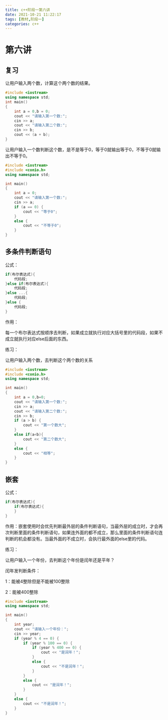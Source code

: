 ```yaml
---
title: c++阶段一第六讲
date: 2021-10-21 11:22:17
tags: [教材,阶段一] 
categories: c++
---
```


# 第六讲

## 复习

让用户输入两个数，计算这个两个数的结果。

```c++
#include <iostream>
using namespace std;
int main()
{
	int a = 0,b = 0;
	cout << "请输入第一个数:";
	cin >> a;
	cout << "请输入第二个数:";
	cin >> b;
	cout << (a + b);
}
```

让用户输入一个数判断这个数，是不是等于0，等于0就输出等于0，不等于0就输出不等于0。

```c++
#include <iostream>
#include <conio.h>
using namespace std;

int main()
{
	int a = 0;
	cout << "请输入第一个数:";
	cin >> a;
	if (a == 0) {
		cout << "等于0";
	}
	else {
		cout << "不等于0";
	}
}
```

## 多条件判断语句

公式：

```c++
if(布尔表达式){
    代码段;
}else if(布尔表达式){
    代码段;
}else ...{
    代码段;
}else {
    代码段;
}
```

作用：

每一个布尔表达式按顺序去判断，如果成立就执行对应大括号里的代码段，如果不成立就执行对应else后面的东西。

练习：

让用户输入两个数，去判断这个两个数的关系

```c++
#include <iostream>
#include <conio.h>
using namespace std;

int main()
{
	int a = 0,b=0;
	cout << "请输入第一个数:";
	cin >> a;
	cout << "请输入第二个数:";
	cin >> b;
	if (a > b) {
		cout << "第一个数大";
	}
	else if(a<b){
		cout << "第二个数大";
	}
	else {
		cout << "相等";
	}
}
```

## 嵌套

公式：

```c++
if(布尔表达式){
    if(布尔表达式){
    }
}
```

作用：嵌套使用时会优先判断最外层的条件判断语句，当最外层的成立时，才会再次判断里面的条件判断语句，如果连外面的都不成立，那么里面的条件判断语句连判断的机会都没有。当最外面的不成立时，会执行最外面的else里的代码。

练习：

让用户输入一个年份，去判断这个年份是闰年还是平年？

闰年发判断条件：

1：能被4整除但是不能被100整除

2：能被400整除

```c++
#include <iostream>
using namespace std;

int main()
{
	int year;
	cout << "请输入一个年份：";
	cin >> year;
	if (year % 4 == 0) {
		if (year % 100 == 0) {
			if (year % 400 == 0) {
				cout << "是润年！";
			}
			else {
				cout << "不是润年！";
			}
		}
		else {
			cout << "是润年！";
		}
	}
	else {
		cout << "不是润年！";
	}
}
```


